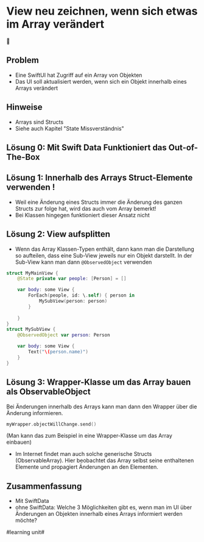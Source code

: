 # View neu zeichnen, wenn sich etwas im Array verändert
🧠

## Problem

- Eine SwiftUI hat Zugriff auf ein Array von Objekten
- Das UI soll aktualisiert werden, wenn sich ein Objekt innerhalb eines Arrays verändert

## Hinweise
- Arrays sind Structs
- Siehe auch Kapitel "State Missverständnis"

## Lösung 0: Mit Swift Data Funktioniert das Out-of-The-Box

## Lösung 1: Innerhalb des Arrays Struct-Elemente verwenden !

- Weil eine Änderung eines Structs immer die Änderung des ganzen Structs zur folge hat, wird das auch vom Array bemerkt!
- Bei Klassen hingegen funktioniert dieser Ansatz nicht

## Lösung 2: View aufsplitten

- Wenn das Array Klassen-Typen enthält, dann kann man die Darstellung so aufteilen, dass eine Sub-View jeweils nur ein Objekt darstellt. In der Sub-View kann man dann `@ObservedObject` verwenden

```swift
struct MyMainView {
	@State private var people: [Person] = []

	var body: some View {
		ForEach(people, id: \.self) { person in
			MySubView(person: person)
		}
		
	}
}
struct MySubView {
	@ObservedObject var person: Person

	var body: some View {
		Text("\(person.name)")
	}
}
```

## Lösung 3: Wrapper-Klasse um das Array bauen als ObservableObject

Bei Änderungen innerhalb des Arrays kann man dann den Wrapper über die Änderung informieren.

```swift
myWrapper.objectWillChange.send()
```

(Man kann das zum Beispiel in eine Wrapper-Klasse um das Array einbauen)


- Im Internet findet man auch solche generische Structs (ObservableArray<T>). Hier beobachtet das Array selbst seine enthaltenen Elemente und propagiert Änderungen an den Elementen.

## Zusammenfassung
- Mit SwiftData
- ohne SwiftData: Welche 3 Möglichkeiten gibt es, wenn man im UI über Änderungen an Objekten innerhalb eines Arrays informiert werden möchte?


#learning unit#